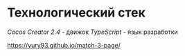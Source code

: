 # Технологический стек
*Cocos Creator 2.4* - движок
*TypeScript* - язык разработки

https://yury93.github.io/match-3-page/
